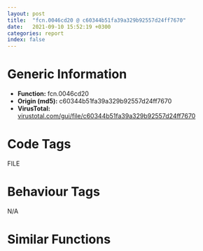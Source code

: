 ```yaml
---
layout: post
title:  "fcn.0046cd20 @ c60344b51fa39a329b92557d24ff7670"
date:   2021-09-10 15:52:19 +0300
categories: report
index: false
---
```


# Generic Information
- **Function:** fcn.0046cd20
- **Origin (md5):** c60344b51fa39a329b92557d24ff7670
- **VirusTotal:** [virustotal.com/gui/file/c60344b51fa39a329b92557d24ff7670][virustotal_ref]

# Code Tags
<span class="tag" id="FILE">FILE</span>


# Behaviour Tags
<span class="bhv-tag" id="na">N/A</span>

# Similar Functions
<script type="text/javascript" src="https://www.gstatic.com/charts/loader.js"></script>
<script type="text/javascript">

    google.charts.load('current', {'packages':['corechart']});
    google.charts.setOnLoadCallback(drawChart);

    function drawChart() {
    var data = new google.visualization.DataTable();
        data.addColumn('number', 'X');
        data.addColumn('number', 'Y');
        data.addColumn({type: 'string', role: 'tooltip', 'p': {'html': true}});
        data.addColumn({'type': 'string', 'role': 'style'});
        
        data.addRows([
    [0, 0, '<b><a href="/report/fcn.0046cd20@c60344b51fa39a329b92557d24ff7670">fcn.0046cd20</a><br>@c60344b51fa39a329b92557d24ff7670</b><br>push ebp<br>mov ebp, esp<br>push 0xffffffffffffffff<br>push 0x5b1ad8<br>mov eax, dword<br>push eax<br>sub esp, 0x74<br>push esi<br>mov eax, dword[0x5ffcc0]<br>xor eax, ebp<br>push eax<br>lea eax, [ebp-0xc]<br>mov dword<br>mov dword[ebp-0x48], ecx<br>mov dword[ebp-4], 0<br>push 0x5ced58<br>lea ecx, [ebp+8]<br>call fcn.00410280<br>lea eax, [ebp+8]<br>push eax<br>lea ecx, [ebp-0x24]<br>call fcn.0040f860<br>mov byte[ebp-4], 1<br>push 0x5ced5c<br>lea ecx, [ebp-0x24]<br>call fcn.00410280<br>call fcn.00405400<br>add eax, 0x18<br>push eax<br>lea ecx, [ebp-0x18]<br>call fcn.0040f860<br>mov byte[ebp-4], 2<br>push ecx<br>mov ecx, esp<br>mov dword[ebp-0x28], esp<br>lea edx, [ebp-0x24]<br>push edx<br>call fcn.0040f860<br>mov dword[ebp-0x4c], eax<br>mov eax, dword[ebp-0x4c]<br>mov dword[ebp-0x50], eax<br>mov byte[ebp-4], 3<br>push ecx<br>mov ecx, esp<br>mov dword[ebp-0x2c], esp<br>lea edx, [ebp-0x18]<br>push edx<br>call fcn.0040f860<br>mov dword[ebp-0x54], eax<br>mov eax, dword[ebp-0x54]<br>mov dword[ebp-0x58], eax<br>mov byte[ebp-4], 4<br>lea ecx, [ebp-0x30]<br>push ecx<br>call fcn.00429390<br>mov byte[ebp-4], 2<br>mov ecx, eax<br>call fcn.0042b020<br>mov dword[ebp-0x5c], eax<br>lea ecx, [ebp-0x30]<br>call fcn.00410950<br>lea ecx, [ebp-0x24]<br>call fcn.00410410<br>movzx edx, al<br>test edx, edx<br>je 0x46ce21<br>mov byte[ebp-4], 1<br>lea ecx, [ebp-0x18]<br>call fcn.00410950<br>mov byte[ebp-4], 0<br>lea ecx, [ebp-0x24]<br>call fcn.00410950<br>mov dword[ebp-4], 0xffffffff<br>lea ecx, [ebp+8]<br>call fcn.00410950<br>jmp 0x46d002<br>call fcn.00405400<br>add eax, 0x14<br>push eax<br>lea ecx, [ebp-0x1c]<br>call fcn.0040f860<br>mov byte[ebp-4], 5<br>lea ecx, [ebp-0x1c]<br>call fcn.00410410<br>movzx eax, al<br>test eax, eax<br>je 0x46ce7d<br>mov byte[ebp-4], 2<br>lea ecx, [ebp-0x1c]<br>call fcn.00410950<br>mov byte[ebp-4], 1<br>lea ecx, [ebp-0x18]<br>call fcn.00410950<br>mov byte[ebp-4], 0<br>lea ecx, [ebp-0x24]<br>call fcn.00410950<br>mov dword[ebp-4], 0xffffffff<br>lea ecx, [ebp+8]<br>call fcn.00410950<br>jmp 0x46d002<br>lea ecx, [ebp-0x14]<br>call fcn.00421860<br>mov byte[ebp-4], 6<br>lea ecx, [ebp+8]<br>push ecx<br>lea ecx, [ebp-0x14]<br>call fcn.0040f980<br>push str.lanq.ico<br>lea ecx, [ebp-0x14]<br>call fcn.00410280<br>push ecx<br>mov ecx, esp<br>mov dword[ebp-0x34], esp<br>lea edx, [ebp-0x14]<br>push edx<br>call fcn.0040f860<br>mov dword[ebp-0x60], eax<br>mov eax, dword[ebp-0x60]<br>mov dword[ebp-0x64], eax<br>mov byte[ebp-4], 7<br>push ecx<br>mov ecx, esp<br>mov dword[ebp-0x38], esp<br>lea edx, [ebp-0x1c]<br>push edx<br>call fcn.0040f860<br>mov dword[ebp-0x68], eax<br>mov eax, dword[ebp-0x68]<br>mov dword[ebp-0x6c], eax<br>mov byte[ebp-4], 8<br>lea ecx, [ebp-0x3c]<br>push ecx<br>call fcn.00429390<br>mov byte[ebp-4], 6<br>mov ecx, eax<br>call fcn.0042b020<br>mov dword[ebp-0x70], eax<br>lea ecx, [ebp-0x3c]<br>call fcn.00410950<br>push ecx<br>mov ecx, esp<br>mov dword[ebp-0x40], esp<br>lea edx, [ebp-0x14]<br>push edx<br>call fcn.0040f860<br>mov dword[ebp-0x74], eax<br>mov eax, dword[ebp-0x74]<br>mov dword[ebp-0x78], eax<br>mov byte[ebp-4], 9<br>push ecx<br>mov ecx, esp<br>mov dword[ebp-0x44], esp<br>lea edx, [ebp-0x24]<br>push edx<br>call fcn.0040f860<br>mov dword[ebp-0x7c], eax<br>mov eax, dword[ebp-0x7c]<br>mov dword[ebp-0x80], eax<br>mov byte[ebp-4], 0xa<br>call fcn.00405400<br>mov byte[ebp-4], 6<br>mov ecx, eax<br>call fcn.00431630<br>push 0<br>call fcn.00405140<br>add eax, 0x58<br>mov ecx, eax<br>call fcn.004107e0<br>push eax<br>lea ecx, [ebp-0x20]<br>call fcn.0040f860<br>mov byte[ebp-4], 0xb<br>lea esi, [ebp-0x10]<br>call fcn.00516620<br>mov byte[ebp-4], 0xc<br>push 0x5ced84<br>lea ecx, [ebp-0x10]<br>call fcn.00410280<br>lea ecx, [ebp-0x20]<br>push ecx<br>lea ecx, [ebp-0x10]<br>call fcn.004102b0<br>push 0x5ced88<br>lea ecx, [ebp-0x10]<br>call fcn.00410280<br>push 0<br>lea ecx, [ebp-0x10]<br>call fcn.00453f10<br>push eax<br>lea ecx, [ebp-0x24]<br>call fcn.00453f10<br>push eax<br>call dword[sym.imp.KERNEL32.dll_CopyFileW]<br>mov byte[ebp-4], 0xb<br>lea ecx, [ebp-0x10]<br>call fcn.00410950<br>mov byte[ebp-4], 6<br>lea ecx, [ebp-0x20]<br>call fcn.00410950<br>mov byte[ebp-4], 5<br>lea ecx, [ebp-0x14]<br>call fcn.00410950<br>mov byte[ebp-4], 2<br>lea ecx, [ebp-0x1c]<br>call fcn.00410950<br>mov byte[ebp-4], 1<br>lea ecx, [ebp-0x18]<br>call fcn.00410950<br>mov byte[ebp-4], 0<br>lea ecx, [ebp-0x24]<br>call fcn.00410950<br>mov dword[ebp-4], 0xffffffff<br>lea ecx, [ebp+8]<br>call fcn.00410950<br>mov ecx, dword[ebp-0xc]<br>mov dword<br>pop ecx<br>pop esi<br>mov esp, ebp<br>pop ebp<br>ret 8<br><eoc> ', 'point { fill-color: #e0440e; }'],

        ]);

    var options = {
        title: 'Similarity Plot',
        legend: 'none',
        colors: ['#dedbd9', '#e6693e', '#ec8f6e', '#f3b49f', '#f6c7b6'],
        tooltip: {isHtml: true, trigger: 'both'},
        explorer: {
        actions: ["dragToZoom", "rightClickToReset"],
        },
        chartArea: {
        width: '80%',
        height: '80%'
        },
        width: '100%',
        height: '100%'
    };

    var chart = new google.visualization.ScatterChart(document.getElementById('chart_div'));

    chart.draw(data, options);
    }
    
</script>


<div id="chart_div" style="width: 100%px; height: 100%;"></div>

# Disassembled Code
{% highlight nasm %}

push ebp
mov ebp, esp
push 0xffffffffffffffff
push 0x5b1ad8
mov eax, dword
push eax
sub esp, 0x74
push esi
mov eax, dword[0x5ffcc0]
xor eax, ebp
push eax
lea eax, [ebp-0xc]
mov dword
mov dword[ebp-0x48], ecx
mov dword[ebp-4], 0
push 0x5ced58
lea ecx, [ebp+8]
call fcn.00410280
lea eax, [ebp+8]
push eax
lea ecx, [ebp-0x24]
call fcn.0040f860
mov byte[ebp-4], 1
push 0x5ced5c
lea ecx, [ebp-0x24]
call fcn.00410280
call fcn.00405400
add eax, 0x18
push eax
lea ecx, [ebp-0x18]
call fcn.0040f860
mov byte[ebp-4], 2
push ecx
mov ecx, esp
mov dword[ebp-0x28], esp
lea edx, [ebp-0x24]
push edx
call fcn.0040f860
mov dword[ebp-0x4c], eax
mov eax, dword[ebp-0x4c]
mov dword[ebp-0x50], eax
mov byte[ebp-4], 3
push ecx
mov ecx, esp
mov dword[ebp-0x2c], esp
lea edx, [ebp-0x18]
push edx
call fcn.0040f860
mov dword[ebp-0x54], eax
mov eax, dword[ebp-0x54]
mov dword[ebp-0x58], eax
mov byte[ebp-4], 4
lea ecx, [ebp-0x30]
push ecx
call fcn.00429390
mov byte[ebp-4], 2
mov ecx, eax
call fcn.0042b020
mov dword[ebp-0x5c], eax
lea ecx, [ebp-0x30]
call fcn.00410950
lea ecx, [ebp-0x24]
call fcn.00410410
movzx edx, al
test edx, edx
je 0x46ce21
mov byte[ebp-4], 1
lea ecx, [ebp-0x18]
call fcn.00410950
mov byte[ebp-4], 0
lea ecx, [ebp-0x24]
call fcn.00410950
mov dword[ebp-4], 0xffffffff
lea ecx, [ebp+8]
call fcn.00410950
jmp 0x46d002
call fcn.00405400
add eax, 0x14
push eax
lea ecx, [ebp-0x1c]
call fcn.0040f860
mov byte[ebp-4], 5
lea ecx, [ebp-0x1c]
call fcn.00410410
movzx eax, al
test eax, eax
je 0x46ce7d
mov byte[ebp-4], 2
lea ecx, [ebp-0x1c]
call fcn.00410950
mov byte[ebp-4], 1
lea ecx, [ebp-0x18]
call fcn.00410950
mov byte[ebp-4], 0
lea ecx, [ebp-0x24]
call fcn.00410950
mov dword[ebp-4], 0xffffffff
lea ecx, [ebp+8]
call fcn.00410950
jmp 0x46d002
lea ecx, [ebp-0x14]
call fcn.00421860
mov byte[ebp-4], 6
lea ecx, [ebp+8]
push ecx
lea ecx, [ebp-0x14]
call fcn.0040f980
push str.lanq.ico
lea ecx, [ebp-0x14]
call fcn.00410280
push ecx
mov ecx, esp
mov dword[ebp-0x34], esp
lea edx, [ebp-0x14]
push edx
call fcn.0040f860
mov dword[ebp-0x60], eax
mov eax, dword[ebp-0x60]
mov dword[ebp-0x64], eax
mov byte[ebp-4], 7
push ecx
mov ecx, esp
mov dword[ebp-0x38], esp
lea edx, [ebp-0x1c]
push edx
call fcn.0040f860
mov dword[ebp-0x68], eax
mov eax, dword[ebp-0x68]
mov dword[ebp-0x6c], eax
mov byte[ebp-4], 8
lea ecx, [ebp-0x3c]
push ecx
call fcn.00429390
mov byte[ebp-4], 6
mov ecx, eax
call fcn.0042b020
mov dword[ebp-0x70], eax
lea ecx, [ebp-0x3c]
call fcn.00410950
push ecx
mov ecx, esp
mov dword[ebp-0x40], esp
lea edx, [ebp-0x14]
push edx
call fcn.0040f860
mov dword[ebp-0x74], eax
mov eax, dword[ebp-0x74]
mov dword[ebp-0x78], eax
mov byte[ebp-4], 9
push ecx
mov ecx, esp
mov dword[ebp-0x44], esp
lea edx, [ebp-0x24]
push edx
call fcn.0040f860
mov dword[ebp-0x7c], eax
mov eax, dword[ebp-0x7c]
mov dword[ebp-0x80], eax
mov byte[ebp-4], 0xa
call fcn.00405400
mov byte[ebp-4], 6
mov ecx, eax
call fcn.00431630
push 0
call fcn.00405140
add eax, 0x58
mov ecx, eax
call fcn.004107e0
push eax
lea ecx, [ebp-0x20]
call fcn.0040f860
mov byte[ebp-4], 0xb
lea esi, [ebp-0x10]
call fcn.00516620
mov byte[ebp-4], 0xc
push 0x5ced84
lea ecx, [ebp-0x10]
call fcn.00410280
lea ecx, [ebp-0x20]
push ecx
lea ecx, [ebp-0x10]
call fcn.004102b0
push 0x5ced88
lea ecx, [ebp-0x10]
call fcn.00410280
push 0
lea ecx, [ebp-0x10]
call fcn.00453f10
push eax
lea ecx, [ebp-0x24]
call fcn.00453f10
push eax
call dword[sym.imp.KERNEL32.dll_CopyFileW]
mov byte[ebp-4], 0xb
lea ecx, [ebp-0x10]
call fcn.00410950
mov byte[ebp-4], 6
lea ecx, [ebp-0x20]
call fcn.00410950
mov byte[ebp-4], 5
lea ecx, [ebp-0x14]
call fcn.00410950
mov byte[ebp-4], 2
lea ecx, [ebp-0x1c]
call fcn.00410950
mov byte[ebp-4], 1
lea ecx, [ebp-0x18]
call fcn.00410950
mov byte[ebp-4], 0
lea ecx, [ebp-0x24]
call fcn.00410950
mov dword[ebp-4], 0xffffffff
lea ecx, [ebp+8]
call fcn.00410950
mov ecx, dword[ebp-0xc]
mov dword
pop ecx
pop esi
mov esp, ebp
pop ebp
ret 8

{% endhighlight %}

[virustotal_ref]: https://www.virustotal.com/gui/file/c60344b51fa39a329b92557d24ff7670
